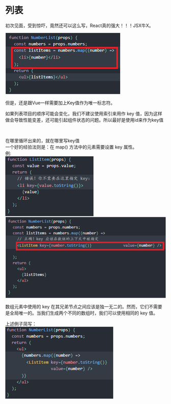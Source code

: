 # 列表
初次见面，受到惊吓，竟然还可以这么写，React真的强大！！！JSX牛X。  

![image](./assets/lie-1.png)  

但是，还是跟Vue一样需要加上Key值作为唯一标志符。  

如果列表项目的顺序可能会变化，我们不建议使用索引来用作 key 值，因为这样做会导致性能变差，还可能引起组件状态的问题。所以最好是使用id来作为key值  

<br/>

在哪里循环出来的，就在哪里写key值  
一个好的经验法则是：在 map() 方法中的元素需要设置 key 属性。  
例:  
![image](./assets/lie-2.png)  
![image](./assets/lie-3.png)   

数组元素中使用的 key 在其兄弟节点之间应该是独一无二的。然而，它们不需要是全局唯一的。当我们生成两个不同的数组时，我们可以使用相同的 key 值。  

上述例子简写：  
![image](./assets/lie-4.png)   